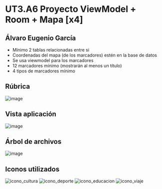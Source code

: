 # UT3.A6 Proyecto ViewModel + Room + Mapa [x4]
## Álvaro Eugenio García
- Mínimo 2 tablas relacionadas entre si
- Coordenadas del mapa (de los marcadores) estén en la base de datos
- Se usa viewmodel para los marcadores
- 12 marcadores mínimo (mostrarán al menos un título)
- 4 tipos de marcadores mínimo
## Rúbrica
![image](https://github.com/user-attachments/assets/31e51d4c-edca-4212-a6b3-54be0eefe75c)

## Vista aplicación
![image](https://github.com/user-attachments/assets/b1bfcd29-2bc7-49b9-bdab-ba605775cae1)

## Árbol de archivos
![image](https://github.com/user-attachments/assets/c0a9c41a-275a-470a-8462-5db7c91bb29a)


## Iconos utilizados
![icono_cultura](https://github.com/user-attachments/assets/35adbb0e-dc3b-4b5a-b3a5-a2eb943fea3e)   ![icono_deporte](https://github.com/user-attachments/assets/50249ccc-5af2-4fd4-9aad-08fe8563aa74)   ![icono_educacion](https://github.com/user-attachments/assets/a20ab606-fd96-4f01-9fa1-345ba34c5588)   ![icono_viaje](https://github.com/user-attachments/assets/236a6986-ed74-451b-ab97-254473be12fa)



